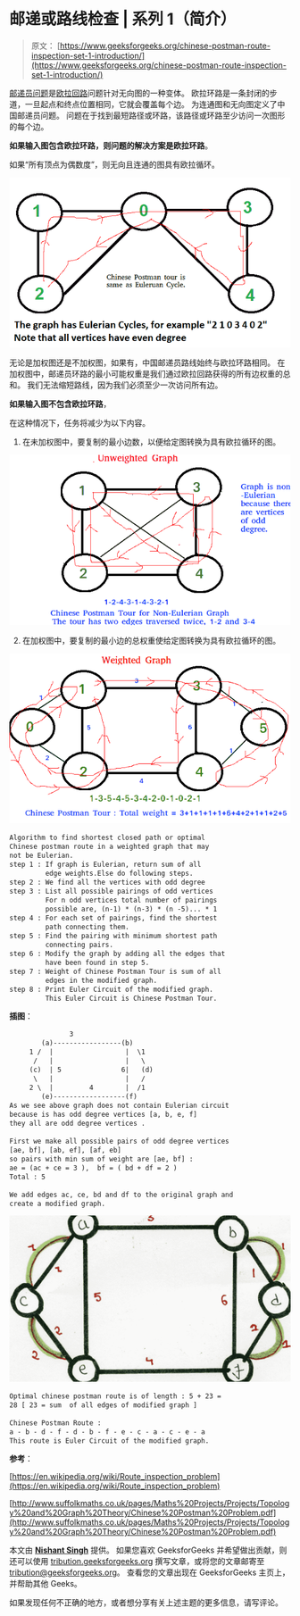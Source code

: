 # 邮递或路线检查 | 系列 1（简介）

> 原文： [https://www.geeksforgeeks.org/chinese-postman-route-inspection-set-1-introduction/](https://www.geeksforgeeks.org/chinese-postman-route-inspection-set-1-introduction/)

[邮递员问题](https://en.wikipedia.org/wiki/Route_inspection_problem)是[欧拉回路](https://www.geeksforgeeks.org/eulerian-path-and-circuit/)问题针对无向图的一种变体。 欧拉环路是一条封闭的步道，一旦起点和终点位置相同，它就会覆盖每个边。 为连通图和无向图定义了中国邮递员问题。 问题在于找到最短路径或环路，该路径或环路至少访问一次图形的每个边。

**如果输入图包含欧拉环路，则问题的解决方案是欧拉环路**。

如果“所有顶点为偶数度”，则无向且连通的图具有欧拉循环。

![chinese-postman](img/f2d3d702d9c5730ce4f84fe939a8837b.png)

无论是加权图还是不加权图，如果有，中国邮递员路线始终与欧拉环路相同。 在加权图中，邮递员环路的最小可能权重是我们通过欧拉回路获得的所有边权重的总和。 我们无法缩短路线，因为我们必须至少一次访问所有边。

**如果输入图不包含欧拉环路**，

在这种情况下，任务将减少为以下内容。

1.  在未加权图中，要复制的最小边数，以便给定图转换为具有欧拉循环的图。

![chinese-postman2](img/72aa5243b49f75bdd563ccbf8e4db4c9.png)

2.  在加权图中，要复制的最小边的总权重使给定图转换为具有欧拉循环的图。

![chinese-postman-3](img/3bd734b5179924f6240dfe996e978051.png)

```
Algorithm to find shortest closed path or optimal 
Chinese postman route in a weighted graph that may
not be Eulerian.
step 1 : If graph is Eulerian, return sum of all 
         edge weights.Else do following steps.
step 2 : We find all the vertices with odd degree 
step 3 : List all possible pairings of odd vertices  
         For n odd vertices total number of pairings 
         possible are, (n-1) * (n-3) * (n -5)... * 1
step 4 : For each set of pairings, find the shortest 
         path connecting them.
step 5 : Find the pairing with minimum shortest path 
         connecting pairs.
step 6 : Modify the graph by adding all the edges that  
         have been found in step 5.
step 7 : Weight of Chinese Postman Tour is sum of all 
         edges in the modified graph.
step 8 : Print Euler Circuit of the modified graph. 
         This Euler Circuit is Chinese Postman Tour.   

```

**插图**：

```
               3
        (a)-----------------(b)
     1 /  |                  |  \1
      /   |                  |   \
     (c)  | 5               6|   (d)
      \   |                  |   /
     2 \  |         4        |  /1
        (e)------------------(f)
As we see above graph does not contain Eulerian circuit
because is has odd degree vertices [a, b, e, f]
they all are odd degree vertices . 

First we make all possible pairs of odd degree vertices
[ae, bf], [ab, ef], [af, eb] 
so pairs with min sum of weight are [ae, bf] :
ae = (ac + ce = 3 ),  bf = ( bd + df = 2 ) 
Total : 5

We add edges ac, ce, bd and df to the original graph and
create a modified graph.

```

![img038](img/9e8dcba61222ed9807835d32489344ca.png)

```
Optimal chinese postman route is of length : 5 + 23 = 
28 [ 23 = sum  of all edges of modified graph ]

Chinese Postman Route :  
a - b - d - f - d - b - f - e - c - a - c - e - a 
This route is Euler Circuit of the modified graph. 

```

**参考**：

[https://en.wikipedia.org/wiki/Route_inspection_problem](https://en.wikipedia.org/wiki/Route_inspection_problem)

[http://www.suffolkmaths.co.uk/pages/Maths%20Projects/Projects/Topology%20and%20Graph%20Theory/Chinese%20Postman%20Problem.pdf](http://www.suffolkmaths.co.uk/pages/Maths%20Projects/Projects/Topology%20and%20Graph%20Theory/Chinese%20Postman%20Problem.pdf)

本文由 [**Nishant Singh**](https://practice.geeksforgeeks.org/user-profile.php?user=_code) 提供。 如果您喜欢 GeeksforGeeks 并希望做出贡献，则还可以使用 [tribution.geeksforgeeks.org](http://www.contribute.geeksforgeeks.org) 撰写文章，或将您的文章邮寄至 tribution@geeksforgeeks.org。 查看您的文章出现在 GeeksforGeeks 主页上，并帮助其他 Geeks。

如果发现任何不正确的地方，或者想分享有关上述主题的更多信息，请写评论。

